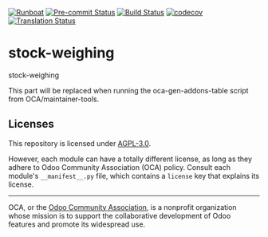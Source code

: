 
[![Runboat](https://img.shields.io/badge/runboat-Try%20me-875A7B.png)](https://runboat.odoo-community.org/builds?repo=OCA/stock-weighing&target_branch=17.0)
[![Pre-commit Status](https://github.com/OCA/stock-weighing/actions/workflows/pre-commit.yml/badge.svg?branch=17.0)](https://github.com/OCA/stock-weighing/actions/workflows/pre-commit.yml?query=branch%3A17.0)
[![Build Status](https://github.com/OCA/stock-weighing/actions/workflows/test.yml/badge.svg?branch=17.0)](https://github.com/OCA/stock-weighing/actions/workflows/test.yml?query=branch%3A17.0)
[![codecov](https://codecov.io/gh/OCA/stock-weighing/branch/17.0/graph/badge.svg)](https://codecov.io/gh/OCA/stock-weighing)
[![Translation Status](https://translation.odoo-community.org/widgets/stock-weighing-17-0/-/svg-badge.svg)](https://translation.odoo-community.org/engage/stock-weighing-17-0/?utm_source=widget)

<!-- /!\ do not modify above this line -->

# stock-weighing

stock-weighing

<!-- /!\ do not modify below this line -->

<!-- prettier-ignore-start -->

[//]: # (addons)

This part will be replaced when running the oca-gen-addons-table script from OCA/maintainer-tools.

[//]: # (end addons)

<!-- prettier-ignore-end -->

## Licenses

This repository is licensed under [AGPL-3.0](LICENSE).

However, each module can have a totally different license, as long as they adhere to Odoo Community Association (OCA)
policy. Consult each module's `__manifest__.py` file, which contains a `license` key
that explains its license.

----
OCA, or the [Odoo Community Association](http://odoo-community.org/), is a nonprofit
organization whose mission is to support the collaborative development of Odoo features
and promote its widespread use.
